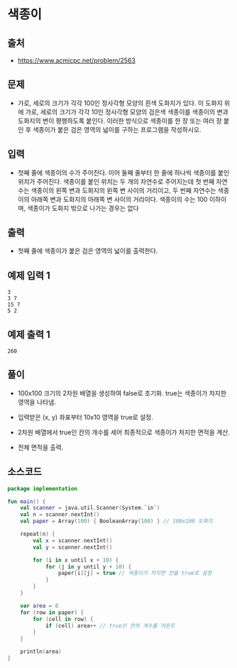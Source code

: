 # 색종이

## 출처

* https://www.acmicpc.net/problem/2563

## 문제

* 가로, 세로의 크기가 각각 100인 정사각형 모양의 흰색 도화지가 있다. 이 도화지 위에 가로, 세로의 크기가 각각 10인 정사각형 모양의 검은색 색종이를 색종이의 변과 도화지의 변이 평행하도록 붙인다. 이러한 방식으로 색종이를 한 장 또는 여러 장 붙인 후 색종이가 붙은 검은 영역의 넓이를 구하는 프로그램을 작성하시오.

## 입력

* 첫째 줄에 색종이의 수가 주어진다. 이어 둘째 줄부터 한 줄에 하나씩 색종이를 붙인 위치가 주어진다. 색종이를 붙인 위치는 두 개의 자연수로 주어지는데 첫 번째 자연수는 색종이의 왼쪽 변과 도화지의 왼쪽 변 사이의 거리이고, 두 번째 자연수는 색종이의 아래쪽 변과 도화지의 아래쪽 변 사이의 거리이다. 색종이의 수는 100 이하이며, 색종이가 도화지 밖으로 나가는 경우는 없다

## 출력

* 첫째 줄에 색종이가 붙은 검은 영역의 넓이를 출력한다.

## 예제 입력 1

```
3
3 7
15 7
5 2
```

## 예제 출력 1

```
260
```

## 풀이

* 100x100 크기의 2차원 배열을 생성하여 false로 초기화. true는 색종이가 차지한 영역을 나타냄.
  
* 입력받은 (x, y) 좌표부터 10x10 영역을 true로 설정.

* 2차원 배열에서 true인 칸의 개수를 세어 최종적으로 색종이가 차지한 면적을 계산.

* 전체 면적을 출력.

## 소스코드

```kotlin
package implementation

fun main() {
    val scanner = java.util.Scanner(System.`in`)
    val n = scanner.nextInt()
    val paper = Array(100) { BooleanArray(100) } // 100x100 도화지

    repeat(n) {
        val x = scanner.nextInt()
        val y = scanner.nextInt()

        for (i in x until x + 10) {
            for (j in y until y + 10) {
                paper[i][j] = true // 색종이가 차지한 칸을 true로 설정
            }
        }
    }

    var area = 0
    for (row in paper) {
        for (cell in row) {
            if (cell) area++ // true인 칸의 개수를 카운트
        }
    }

    println(area)
}
```
